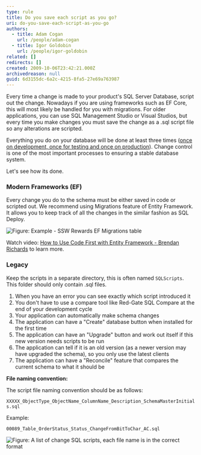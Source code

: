 ```yaml
---
type: rule
title: Do you save each script as you go?
uri: do-you-save-each-script-as-you-go
authors:
  - title: Adam Cogan
    url: /people/adam-cogan
  - title: Igor Goldobin
    url: /people/igor-goldobin
related: []
redirects: []
created: 2009-10-06T23:42:21.000Z
archivedreason: null
guid: 6d3155dc-6a2c-4215-8fa5-27e69a763987
---
```

Every time a change is made to your product's SQL Server Database, script out the change. 
Nowadays if you are using frameworks such as EF Core, this will most likely be handled for you with migrations. For older applications, you can use SQL Management Studio or Visual Studios, but every time you make changes you must save the change as a .sql script file so any alterations are scripted. 

Everything you do on your database will be done at least three times ([once on development, once for testing and once on production](/do-you-have-separate-development-testing-and-production-environments)). Change control is one of the most important processes to ensuring a stable database system. 

Let's see how its done. 

<!--endintro-->

### Modern Frameworks (EF)

Every change you do to the schema must be either saved in code or scripted out. We recommend using Migrations feature of Entity Framework. It allows you to keep track of all the changes in the similar fashion as SQL Deploy. 

![Figure: Example - SSW Rewards  EF Migrations table](ef-migrations.png)

Watch video: [How to Use Code First with Entity Framework - Brendan Richards](http://tv.ssw.com/4902/use-code-first-entity-framework-brendan-richards) to learn more. 

### Legacy

Keep the scripts in a separate directory, this is often named `SQLScripts`. This folder should only contain .sql files. 

1. When you have an error you can see exactly which script introduced it
2. You don't have to use a compare tool like Red-Gate SQL Compare at the end of your development cycle
3. Your application can automatically make schema changes
4. The application can have a "Create" database button when installed for the first time
5. The application can have an "Upgrade" button and work out itself if this new version needs scripts to be run
6. The application can tell if it is an old version (as a newer version may have upgraded the schema), so you only use the latest clients
7. The application can have a "Reconcile" feature that compares the current schema to what it should be

**File naming convention:**

The script file naming convention should be as follows: 

`XXXXX_ObjectType_ObjectName_ColumnName_Description_SchemaMasterInitials.sql`

Example:

`00089_Table_OrderStatus_Status_ChangeFromBitToChar_AC.sql`

![Figure: A list of change SQL scripts, each file name is in the correct format](ChangeScripts.jpg)

